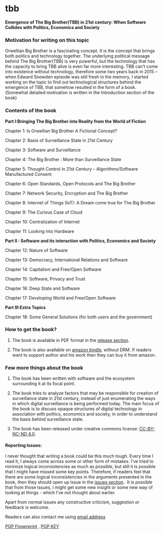 # tbb

**Emergence of The Big Brother(TBB) in 21st century: When Software Collides with Politics, Economics and Society**


### Motivation for writing on this topic

Orwellian Big Brother is a fascinating concept. It is the concept that brings both politics and technology together. The underlying political message behind The Big Brother(TBB) is very powerful, but the technology that has the capacity to bring TBB alive is even far more interesting. TBB can’t come into existence without technology, therefore some two years back in 2015 – when Edward Snowden episode was still fresh in the memory, I started working on the topic to find out technological structures behind the emergence of TBB, that somehow resulted in the form of a book. (Somewhat detailed motivation is written in the Introduction section of the book)


### Contents of the book

**Part I:Bringing The Big Brother into Reality from the World of Fiction**

Chapter 1: Is Orwellian Big Brother A Fictional Concept?

Chapter 2: Basis of Surveillance State in 21st Century

Chapter 3: Software and Surveillance

Chapter 4: The Big Brother : More than Surveillance State

Chapter 5: Thought Control in 21st Century – Algorithms/Software Manufactured Consent

Chapter 6: Open Standards, Open Protocols and The Big Brother

Chapter 7: Network Security, Encryption and The Big Brother

Chapter 8: Internet of Things (IoT): A Dream come true for The Big Brother

Chapter 9: The Curious Case of Cloud

Chapter 10: Centralization of Internet

Chapter 11: Looking into Hardware

**Part II : Software and its interaction with Politics, Economics and Society**

Chapter 12: Nature of Software

Chapter 13: Democracy, International Relations and Software

Chapter 14: Capitalism and Free/Open Software

Chapter 15: Software, Privacy and Trust

Chapter 16: Deep State and Software

Chapter 17: Developing World and Free/Open Software

**Part III:Extra Topics**

Chapter 18: Some General Solutions (for both users and the government)


### How to get the book?

1. The book is available in PDF format in the [release section](https://github.com/mahanubhav/tbb/releases).

2. The book is also available on [amazon kindle](https://www.amazon.com/dp/B07548C2K1), without DRM. If readers want to support author and his work then they can buy it from amazon. 

### Few more things about the book

1. The book has been written with software and the ecosystem surrounding it at its focal point. 

2. The book tries to analyze factors that may be responsible for creation of surveillance state in 21st century, instead of just enumerating the ways in which digital surveillance is being performed today. The main focus of the book is to discuss opaque structures of digital technology in association with politics, economics and society, in order to understand the basis behind surveillance state.

3. The book has been released under creative commons license: [CC-BY-NC-ND 4.0](https://creativecommons.org/licenses/by-nc-nd/4.0/). 


#### Reporting Issues:

I never thought that writing a book could be this much tough. Every time I read it, I always come across some or other form of mistakes.  I’ve tried to minimize logical inconsistencies as much as possible, but still it is possible that I might have missed some key points. Therefore, if readers feel that there are some logical inconsistencies in the arguments presented in the book, then they should open up issue in the [issues section](https://github.com/mahanubhav/tbb/issues) . It is possible that from those issues, I might get some new insight or some new way of looking at things - which I’ve not thought about earlier.

Apart from normal issues any constructive criticism, suggestion or feedback is welcome. 

Readers can also contact me using [email address](mailto:sm.author@protonmail.com)

[PGP Fingerprint](/contact/fingerprint.txt) , [PGP KEY](/contact/public_key.txt)

